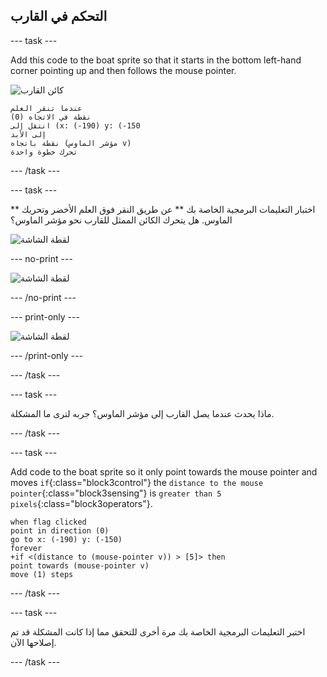 ## التحكم في القارب

\--- task \---

Add this code to the boat sprite so that it starts in the bottom left-hand corner pointing up and then follows the mouse pointer.

![كائن القارب](images/boat_resize.png)

```blocks3
عندما تنقر العلم
نقطة في الاتجاه (0)
انتقل إلى (x: (-190) y: (-150
إلى الأبد
نقطة باتجاه (مؤشر الماوس v)
تحرك خطوة واحدة
```

\--- /task \---

\--- task \---

** اختبار التعليمات البرمجية الخاصة بك ** عن طريق النقر فوق العلم الأخضر وتحريك الماوس. هل يتحرك الكائن الممثل للقارب نحو مؤشر الماوس؟

![لقطة الشاشة](images/boat-mouse.png)

\--- no-print \---

![لقطة الشاشة](images/boat-pointer-test-anim.gif)

\--- /no-print \---

\--- print-only \---

![لقطة الشاشة](images/boat-pointer-test-anim.png)

\--- /print-only \---

\--- /task \---

\--- task \---

ماذا يحدث عندما يصل القارب إلى مؤشر الماوس؟ جربه لترى ما المشكلة.

\--- /task \---

\--- task \---

Add code to the boat sprite so it only point towards the mouse pointer and moves `if`{:class="block3control"} the `distance to the mouse pointer`{:class="block3sensing"} is `greater than 5 pixels`{:class="block3operators"}.

```blocks3
when flag clicked
point in direction (0)
go to x: (-190) y: (-150)
forever
+if <(distance to (mouse-pointer v)) > [5]> then
point towards (mouse-pointer v)
move (1) steps
```

\--- /task \---

\--- task \---

اختبر التعليمات البرمجية الخاصة بك مرة أخرى للتحقق مما إذا كانت المشكلة قد تم إصلاحها الآن.

\--- /task \---